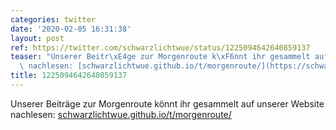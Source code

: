 ```yaml
---
categories: twitter
date: '2020-02-05 16:31:38'
layout: post
ref: https://twitter.com/schwarzlichtwue/status/1225094642640859137
teaser: "Unserer Beitr\xE4ge zur Morgenroute k\xF6nnt ihr gesammelt auf unserer Website\
  \ nachlesen: [schwarzlichtwue.github.io/t/morgenroute/](https://schwarzlichtwue.github.io/t/morgenroute/)"
title: 1225094642640859137
---
```

Unserer Beiträge zur Morgenroute könnt ihr gesammelt auf unserer Website nachlesen: [schwarzlichtwue.github.io/t/morgenroute/](https://schwarzlichtwue.github.io/t/morgenroute/)